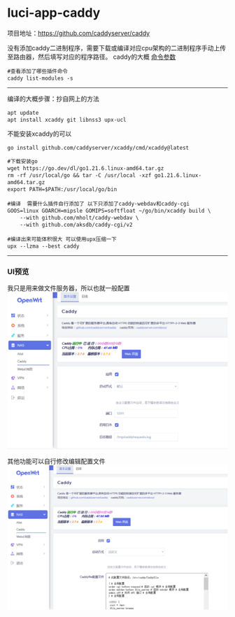 # luci-app-caddy

项目地址：https://github.com/caddyserver/caddy

没有添加caddy二进制程序，需要下载或编译对应cpu架构的二进制程序手动上传至路由器，然后填写对应的程序路径。
caddy的大概 [命令参数](https://github.com/lmq8267/caddy/blob/main/README_caddy.md)
```shell
#查看添加了哪些插件命令
caddy list-modules -s
```
------------------------------------------------------
编译的大概步骤：抄自网上的方法
```shell
apt update
apt install xcaddy git libnss3 upx-ucl
```

不能安装xcaddy的可以
```shell
go install github.com/caddyserver/xcaddy/cmd/xcaddy@latest
```

```shell
#下载安装go
wget https://go.dev/dl/go1.21.6.linux-amd64.tar.gz
rm -rf /usr/local/go && tar -C /usr/local -xzf go1.21.6.linux-amd64.tar.gz
export PATH=$PATH:/usr/local/go/bin

#编译  需要什么插件自行添加了 以下只添加了caddy-webdav和caddy-cgi
GOOS=linux GOARCH=mipsle GOMIPS=softfloat ~/go/bin/xcaddy build \
    --with github.com/mholt/caddy-webdav \
    --with github.com/aksdb/caddy-cgi/v2 

#编译出来可能体积很大 可以使用upx压缩一下
upx --lzma --best caddy
```

--------------------------------------------------------
### UI预览 ###
我只是用来做文件服务器，所以也就一般配置
![](./Image/普通启动.png)

其他功能可以自行修改编辑配置文件
![](./Image/自定义启动.png)
